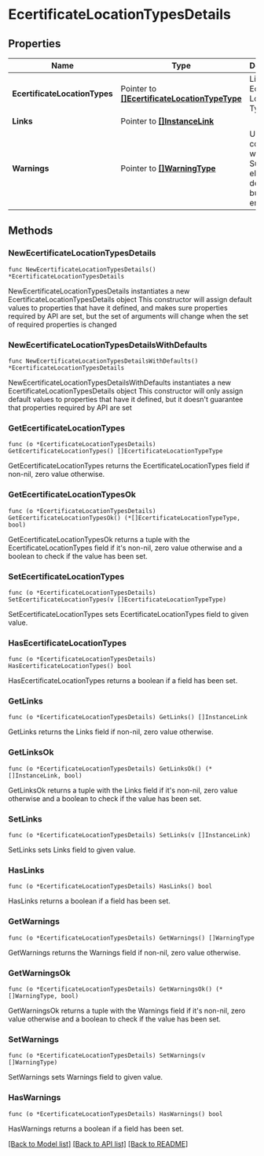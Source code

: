 # EcertificateLocationTypesDetails

## Properties

Name | Type | Description | Notes
------------ | ------------- | ------------- | -------------
**EcertificateLocationTypes** | Pointer to [**[]EcertificateLocationTypeType**](EcertificateLocationTypeType.md) | List of Ecertificate Location Types. | [optional] 
**Links** | Pointer to [**[]InstanceLink**](InstanceLink.md) |  | [optional] 
**Warnings** | Pointer to [**[]WarningType**](WarningType.md) | Used in conjunction with the Success element to define a business error. | [optional] 

## Methods

### NewEcertificateLocationTypesDetails

`func NewEcertificateLocationTypesDetails() *EcertificateLocationTypesDetails`

NewEcertificateLocationTypesDetails instantiates a new EcertificateLocationTypesDetails object
This constructor will assign default values to properties that have it defined,
and makes sure properties required by API are set, but the set of arguments
will change when the set of required properties is changed

### NewEcertificateLocationTypesDetailsWithDefaults

`func NewEcertificateLocationTypesDetailsWithDefaults() *EcertificateLocationTypesDetails`

NewEcertificateLocationTypesDetailsWithDefaults instantiates a new EcertificateLocationTypesDetails object
This constructor will only assign default values to properties that have it defined,
but it doesn't guarantee that properties required by API are set

### GetEcertificateLocationTypes

`func (o *EcertificateLocationTypesDetails) GetEcertificateLocationTypes() []EcertificateLocationTypeType`

GetEcertificateLocationTypes returns the EcertificateLocationTypes field if non-nil, zero value otherwise.

### GetEcertificateLocationTypesOk

`func (o *EcertificateLocationTypesDetails) GetEcertificateLocationTypesOk() (*[]EcertificateLocationTypeType, bool)`

GetEcertificateLocationTypesOk returns a tuple with the EcertificateLocationTypes field if it's non-nil, zero value otherwise
and a boolean to check if the value has been set.

### SetEcertificateLocationTypes

`func (o *EcertificateLocationTypesDetails) SetEcertificateLocationTypes(v []EcertificateLocationTypeType)`

SetEcertificateLocationTypes sets EcertificateLocationTypes field to given value.

### HasEcertificateLocationTypes

`func (o *EcertificateLocationTypesDetails) HasEcertificateLocationTypes() bool`

HasEcertificateLocationTypes returns a boolean if a field has been set.

### GetLinks

`func (o *EcertificateLocationTypesDetails) GetLinks() []InstanceLink`

GetLinks returns the Links field if non-nil, zero value otherwise.

### GetLinksOk

`func (o *EcertificateLocationTypesDetails) GetLinksOk() (*[]InstanceLink, bool)`

GetLinksOk returns a tuple with the Links field if it's non-nil, zero value otherwise
and a boolean to check if the value has been set.

### SetLinks

`func (o *EcertificateLocationTypesDetails) SetLinks(v []InstanceLink)`

SetLinks sets Links field to given value.

### HasLinks

`func (o *EcertificateLocationTypesDetails) HasLinks() bool`

HasLinks returns a boolean if a field has been set.

### GetWarnings

`func (o *EcertificateLocationTypesDetails) GetWarnings() []WarningType`

GetWarnings returns the Warnings field if non-nil, zero value otherwise.

### GetWarningsOk

`func (o *EcertificateLocationTypesDetails) GetWarningsOk() (*[]WarningType, bool)`

GetWarningsOk returns a tuple with the Warnings field if it's non-nil, zero value otherwise
and a boolean to check if the value has been set.

### SetWarnings

`func (o *EcertificateLocationTypesDetails) SetWarnings(v []WarningType)`

SetWarnings sets Warnings field to given value.

### HasWarnings

`func (o *EcertificateLocationTypesDetails) HasWarnings() bool`

HasWarnings returns a boolean if a field has been set.


[[Back to Model list]](../README.md#documentation-for-models) [[Back to API list]](../README.md#documentation-for-api-endpoints) [[Back to README]](../README.md)


